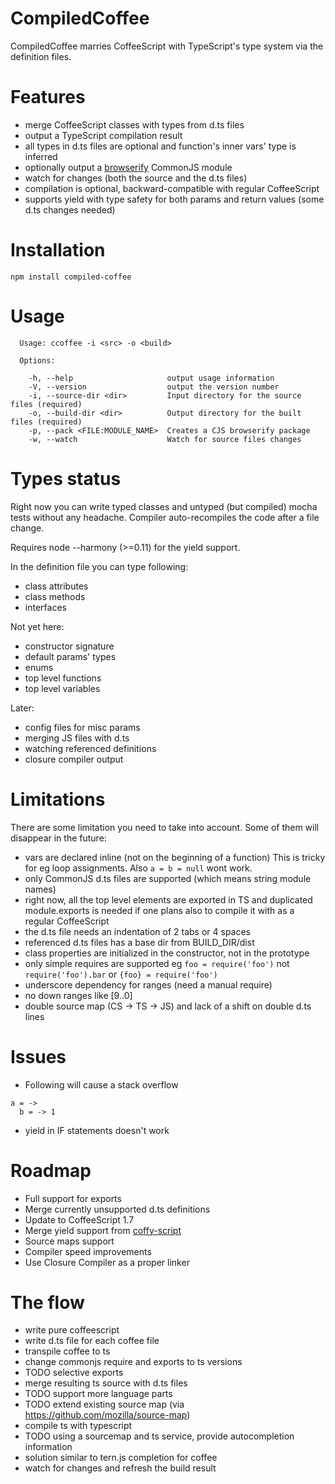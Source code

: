 # CompiledCoffee

CompiledCoffee marries CoffeeScript with TypeScript's type system via the definition files.

# Features

- merge CoffeeScript classes with types from d.ts files
- output a TypeScript compilation result
- all types in d.ts files are optional and function's inner vars' type is inferred
- optionally output a [browserify](https://github.com/substack/node-browserify) CommonJS module
- watch for changes (both the source and the d.ts files)
- compilation is optional, backward-compatible with regular CoffeeScript
- supports yield with type safety for both params and return values (some d.ts changes needed)

# Installation

```
npm install compiled-coffee
```

# Usage

```
  Usage: ccoffee -i <src> -o <build>

  Options:

    -h, --help                     output usage information
    -V, --version                  output the version number
    -i, --source-dir <dir>         Input directory for the source files (required)
    -o, --build-dir <dir>          Output directory for the built files (required)
    -p, --pack <FILE:MODULE_NAME>  Creates a CJS browserify package
    -w, --watch                    Watch for source files changes
```

# Types status

Right now you can write typed classes and untyped (but compiled) mocha tests
without any headache. Compiler auto-recompiles the code after a file change.

Requires node --harmony (>=0.11) for the yield support.

In the definition file you can type following:

- class attributes
- class methods
- interfaces

Not yet here:

- constructor signature
- default params' types
- enums
- top level functions
- top level variables

Later:

- config files for misc params
- merging JS files with d.ts
- watching referenced definitions
- closure compiler output

# Limitations

There are some limitation you need to take into account. Some of them will 
disappear in the future:

- vars are declared inline (not on the beginning of a function)
  This is tricky for eg loop assignments. Also `a = b = null` wont work.
- only CommonJS d.ts files are supported (which means string module names)
- right now, all the top level elements are exported in TS and duplicated 
  module.exports is needed if one plans also to compile it with as a regular
  CoffeeScript
- the d.ts file needs an indentation of 2 tabs or 4 spaces
- referenced d.ts files has a base dir from BUILD_DIR/dist
- class properties are initialized in the constructor, not in the prototype
- only simple requires are supported eg `foo = require('foo')` 
  not `require('foo').bar` or `{foo} = require('foo')`
- underscore dependency for ranges (need a manual require)
- no down ranges like [9..0]
- double source map (CS -> TS -> JS) and lack of a shift on double d.ts lines

# Issues

- Following will cause a stack overflow
```
a = ->
  b = -> 1
```
- yield in IF statements doesn't work

# Roadmap

- Full support for exports
- Merge currently unsupported d.ts definitions
- Update to CoffeeScript 1.7
- Merge yield support from [coffy-script](https://github.com/loveencounterflow/coffy-script)
- Source maps support
- Compiler speed improvements
- Use Closure Compiler as a proper linker

# The flow

- write pure coffeescript
- write d.ts file for each coffee file
- transpile coffee to ts
- change commonjs require and exports to ts versions
 - TODO selective exports
- merge resulting ts source with d.ts files
 - TODO support more language parts
 - TODO extend existing source map (via https://github.com/mozilla/source-map)
- compile ts with typescript
- TODO using a sourcemap and ts service, provide autocompletion information
 - solution similar to tern.js completion for coffee
- watch for changes and refresh the build result
